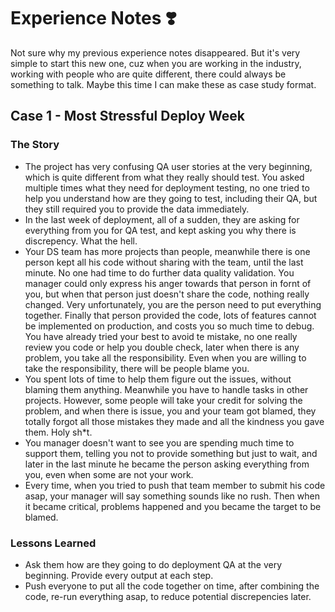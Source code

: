 # Experience Notes ❣️

Not sure why my previous experience notes disappeared. But it's very simple to start this new one, cuz when you are working in the industry, working with people who are quite different, there could always be something to talk. Maybe this time I can make these as case study format.

## Case 1 - Most Stressful Deploy Week
### The Story
* The project has very confusing QA user stories at the very beginning, which is quite different from what they really should test. You asked multiple times what they need for deployment testing, no one tried to help you understand how are they going to test, including their QA, but they still required you to provide the data immediately.
* In the last week of deployment, all of a sudden, they are asking for everything from you for QA test, and kept asking you why there is discrepency. What the hell.
* Your DS team has more projects than people, meanwhile there is one person kept all his code without sharing with the team, until the last minute. No one had time to do further data quality validation. You manager could only express his anger towards that person in fornt of you, but when that person just doesn't share the code, nothing really changed. Very unfortunately, you are the person need to put everything together. Finally that person provided the code, lots of features cannot be implemented on production, and costs you so much time to debug. You have already tried your best to avoid te mistake, no one really review you code or help you double check, later when there is any problem, you take all the responsibility. Even when you are willing to take the responsibility, there will be people blame you.
* You spent lots of time to help them figure out the issues, without blaming them anything. Meanwhile you have to handle tasks in other projects. However, some people will take your credit for solving the problem, and when there is issue, you and your team got blamed, they totally forgot all those mistakes they made and all the kindness you gave them. Holy sh*t.
* You manager doesn't want to see you are spending much time to support them, telling you not to provide something but just to wait, and later in the last minute he became the person asking everything from you, even when some are not your work. 
* Every time, when you tried to push that team member to submit his code asap, your manager will say something sounds like no rush. Then when it became critical, problems happened and you became the target to be blamed.
### Lessons Learned
* Ask them how are they going to do deployment QA at the very beginning. Provide every output at each step.
* Push everyone to put all the code together on time, after combining the code, re-run everything asap, to reduce potential discrepencies later.
